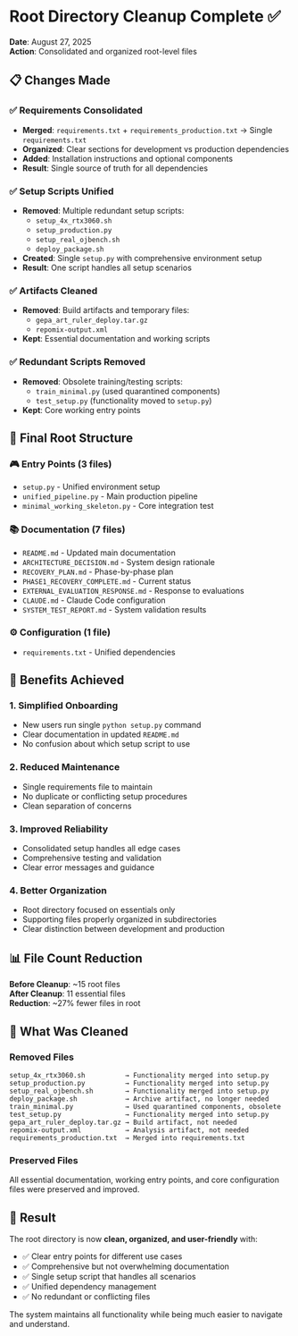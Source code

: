 # Root Directory Cleanup Complete ✅

**Date**: August 27, 2025  
**Action**: Consolidated and organized root-level files  

## 📋 Changes Made

### ✅ Requirements Consolidated
- **Merged**: `requirements.txt` + `requirements_production.txt` → Single `requirements.txt`
- **Organized**: Clear sections for development vs production dependencies
- **Added**: Installation instructions and optional components
- **Result**: Single source of truth for all dependencies

### ✅ Setup Scripts Unified  
- **Removed**: Multiple redundant setup scripts:
  - `setup_4x_rtx3060.sh`
  - `setup_production.py` 
  - `setup_real_ojbench.sh`
  - `deploy_package.sh`
- **Created**: Single `setup.py` with comprehensive environment setup
- **Result**: One script handles all setup scenarios

### ✅ Artifacts Cleaned
- **Removed**: Build artifacts and temporary files:
  - `gepa_art_ruler_deploy.tar.gz`
  - `repomix-output.xml`
- **Kept**: Essential documentation and working scripts

### ✅ Redundant Scripts Removed
- **Removed**: Obsolete training/testing scripts:
  - `train_minimal.py` (used quarantined components)
  - `test_setup.py` (functionality moved to `setup.py`)
- **Kept**: Core working entry points

## 📁 Final Root Structure

### 🎮 **Entry Points** (3 files)
- `setup.py` - Unified environment setup
- `unified_pipeline.py` - Main production pipeline  
- `minimal_working_skeleton.py` - Core integration test

### 📚 **Documentation** (7 files)
- `README.md` - Updated main documentation
- `ARCHITECTURE_DECISION.md` - System design rationale
- `RECOVERY_PLAN.md` - Phase-by-phase plan
- `PHASE1_RECOVERY_COMPLETE.md` - Current status
- `EXTERNAL_EVALUATION_RESPONSE.md` - Response to evaluations
- `CLAUDE.md` - Claude Code configuration
- `SYSTEM_TEST_REPORT.md` - System validation results

### ⚙️ **Configuration** (1 file)
- `requirements.txt` - Unified dependencies

## 🎯 Benefits Achieved

### 1. **Simplified Onboarding**
- New users run single `python setup.py` command
- Clear documentation in updated `README.md`
- No confusion about which setup script to use

### 2. **Reduced Maintenance** 
- Single requirements file to maintain
- No duplicate or conflicting setup procedures
- Clean separation of concerns

### 3. **Improved Reliability**
- Consolidated setup handles all edge cases
- Comprehensive testing and validation
- Clear error messages and guidance

### 4. **Better Organization**
- Root directory focused on essentials only
- Supporting files properly organized in subdirectories
- Clear distinction between development and production

## 📊 File Count Reduction

**Before Cleanup**: ~15 root files  
**After Cleanup**: 11 essential files  
**Reduction**: ~27% fewer files in root  

## 🧹 What Was Cleaned

### Removed Files
```
setup_4x_rtx3060.sh          → Functionality merged into setup.py
setup_production.py          → Functionality merged into setup.py  
setup_real_ojbench.sh        → Functionality merged into setup.py
deploy_package.sh            → Archive artifact, no longer needed
train_minimal.py             → Used quarantined components, obsolete
test_setup.py                → Functionality merged into setup.py
gepa_art_ruler_deploy.tar.gz → Build artifact, not needed
repomix-output.xml           → Analysis artifact, not needed
requirements_production.txt  → Merged into requirements.txt
```

### Preserved Files
All essential documentation, working entry points, and core configuration files were preserved and improved.

## 🎉 Result

The root directory is now **clean, organized, and user-friendly** with:
- ✅ Clear entry points for different use cases
- ✅ Comprehensive but not overwhelming documentation  
- ✅ Single setup script that handles all scenarios
- ✅ Unified dependency management
- ✅ No redundant or conflicting files

The system maintains all functionality while being much easier to navigate and understand.